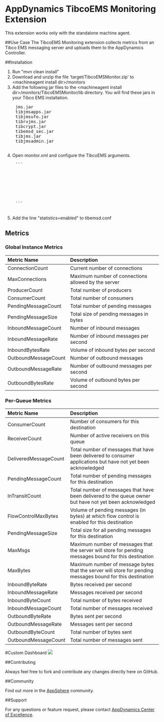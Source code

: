 # AppDynamics TibcoEMS Monitoring Extension

This extension works only with the standalone machine agent.

##Use Case
The TibcoEMS Monitoring extension collects metrics from an Tibco EMS messaging server and uploads them to the AppDynamics Controller. 


##Installation

1. Run "mvn clean install"
2. Download and unzip the file 'target/TibcoEMSMonitor.zip' to \<machineagent install dir\>/monitors
3. Add the following jar files to the \<machineagent install dir\>/monitors/TibcoEMSMonitor/lib directory. You will find these jars in your Tibco EMS installation.
  <pre>
    jms.jar
    tibjmsapps.jar
    tibjmsufo.jar
    tibrvjms.jar
    tibcrypt.jar
    tibemsd_sec.jar
    tibjms.jar
    tibjmsadmin.jar
  </pre>
4. Open monitor.xml and configure the TibcoEMS arguments.
  <pre>
    ```
     <argument name="hostname" is-required="true" default-value="localhost"/> 
     <argument name="port" is-required="true" default-value="7222"/>
     <argument name="userid" is-required="true" default-value="admin"/>
     <argument name="password" is-required="true" default-value=""/>
     <argument name="showTempQueues" is-required="false" default-value="FALSE"/>
     <argument name="showSysQueues" is-required="false" default-value="TRUE"/>
     <argument name="emsservername" is-required="false" default-value="EMS-SERVER"/>
    ```
  </pre>
5. Add the line "statistics=enabled" to tibemsd.conf
  

## Metrics

### Global Instance Metrics

| Metric Name          | Description                                                           |
| :------------------- | :-------------------------------------------------------------------- |
| ConnectionCount      | Current number of connections                                         |
| MaxConnections       | Maximum number of connections allowed by the server                   |
| ProducerCount        | Total number of producers                                             |
| ConsumerCount        | Total number of consumers                                             |
| PendingMessageCount  | Total number of pending messages                                      |
| PendingMessageSize   | Total size of pending messages in bytes                               |
| InboundMessageCount  | Number of inbound messages                                            |
| InboundMessageRate   | Number of inbound messages per second                                 |
| InboundBytesRate     | Volume of inbound bytes per second                                    |
| OutboundMessageCount | Number of outbound messages                                           |
| OutboundMessageRate  | Number of outbound messages per second                                |
| OutboundBytesRate    | Volume of outbound bytes per second                                   |


### Per-Queue Metrics

| Metric Name           | Description |
| :-------------------- | :---------- |
| ConsumerCount         | Number of consumers for this destination |
| ReceiverCount         | Number of active receivers on this queue |
| DeliveredMessageCount | Total number of messages that have been delivered to consumer applications but have not yet been acknowledged |
| PendingMessageCount   | Total number of pending messages for this destination |
| InTransitCount        | Total number of messages that have been delivered to the queue owner but have not yet been acknowledged |
| FlowControlMaxBytes   | Volume of pending messages (in bytes) at which flow control is enabled for this destination |
| PendingMessageSize    | Total size for all pending messages for this destination |
| MaxMsgs               | Maximum number of messages that the server will store for pending messages bound for this destination |
| MaxBytes              | Maximum number of message bytes that the server will store for pending messages bound for this destination |
| InboundByteRate       | Bytes received per second |
| InboundMessageRate    | Messages received per second |
| InboundByteCount      | Total number of bytes received |
| InboundMessageCount   | Total number of messages received |
| OutboundByteRate      | Bytes sent per second |
| OutboundMessageRate   | Messages sent per second |
| OutboundByteCount     | Total number of bytes sent |
| OutboundMessageCount  | Total number of messages sent |

#Custom Dashboard
![](https://raw.github.com/Appdynamics/tibcoems-monitoring-extension/master/AppDynamics_Tibco_EMS.png)

##Contributing

Always feel free to fork and contribute any changes directly here on GitHub.

##Community

Find out more in the [AppSphere](http://appsphere.appdynamics.com/t5/AppDynamics-eXchange/TibcoEMS-Monitoring-Extension/idi-p/6257) community.

##Support

For any questions or feature request, please contact [AppDynamics Center of Excellence](mailto:ace-request@appdynamics.com).


